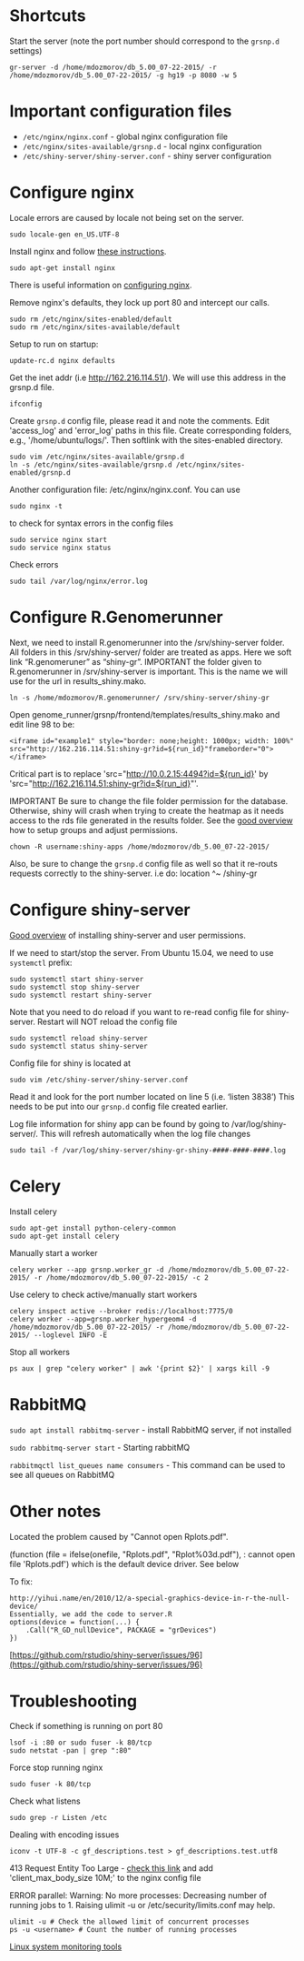 Shortcuts
===

Start the server (note the port number should correspond to the `grsnp.d` settings)

    gr-server -d /home/mdozmorov/db_5.00_07-22-2015/ -r /home/mdozmorov/db_5.00_07-22-2015/ -g hg19 -p 8080 -w 5


Important configuration files
===
- `/etc/nginx/nginx.conf` - global nginx configuration file
- `/etc/nginx/sites-available/grsnp.d` - local nginx configuration
- `/etc/shiny-server/shiny-server.conf` - shiny server configuration


Configure nginx
===

Locale errors are caused by locale not being set on the server.

    sudo locale-gen en_US.UTF-8

Install nginx and follow [these instructions](https://www.digitalocean.com/community/tutorials/how-to-install-nginx-on-ubuntu-12-04-lts-precise-pangolin).

    sudo apt-get install nginx

There is useful information on [configuring nginx](https://www.digitalocean.com/community/tutorials/how-to-deploy-cherrypy-web-applications-behind-nginx-reverse-proxy).

Remove nginx's defaults, they lock up port 80 and intercept our calls.

    sudo rm /etc/nginx/sites-enabled/default
    sudo rm /etc/nginx/sites-available/default

Setup to run on startup:

    update-rc.d nginx defaults

Get the inet addr (i.e http://162.216.114.51/). We will use this address in the grsnp.d file.

    ifconfig

Create `grsnp.d` config file, please read it and note the comments. Edit 'access_log' and 'error_log' paths in this file. Create corresponding folders, e.g., '/home/ubuntu/logs/'. Then softlink with the sites-enabled directory.

    sudo vim /etc/nginx/sites-available/grsnp.d
    ln -s /etc/nginx/sites-available/grsnp.d /etc/nginx/sites-enabled/grsnp.d

Another configuration file: /etc/nginx/nginx.conf. You can use 

    sudo nginx -t

to check for syntax errors in the config files

    sudo service nginx start
    sudo service nginx status

Check errors

    sudo tail /var/log/nginx/error.log


Configure R.Genomerunner
===

Next, we need to install R.genomerunner into the /srv/shiny-server folder. All folders in this /srv/shiny-server/ folder are treated as apps. Here we soft link “R.genomeruner” as “shiny-gr”. IMPORTANT the folder given to R.genomerunner in /srv/shiny-server is important. This is the name we will use for the url in results_shiny.mako.

    ln -s /home/mdozmorov/R.genomerunner/ /srv/shiny-server/shiny-gr

Open genome_runner/grsnp/frontend/templates/results_shiny.mako and edit line 98 to be:

    <iframe id="example1" style="border: none;height: 1000px; width: 100%" src="http://162.216.114.51:shiny-gr?id=${run_id}"frameborder="0"></iframe>

Critical part is to replace 'src="http://10.0.2.15:4494?id=${run_id}' by 'src="http://162.216.114.51:shiny-gr?id=${run_id}"'. 

IMPORTANT Be sure to change the file folder permission for the database. Otherwise, shiny will crash when trying to create the heatmap as it needs access to the rds file generated in the results folder. See the [good overview](http://deanattali.com/2015/05/09/setup-rstudio-shiny-server-digital-ocean/#install-shiny) how to setup groups and adjust permissions.

    chown -R username:shiny-apps /home/mdozmorov/db_5.00_07-22-2015/

Also, be sure to change the `grsnp.d` config file as well so that it re-routs requests correctly to the shiny-server. i.e do: location ^~ /shiny-gr

Configure shiny-server
===

[Good overview](http://deanattali.com/2015/05/09/setup-rstudio-shiny-server-digital-ocean/#install-shiny) of installing shiny-server and user permissions.

If we need to start/stop the server. From Ubuntu 15.04, we need to use `systemctl` prefix:

    sudo systemctl start shiny-server
    sudo systemctl stop shiny-server
    sudo systemctl restart shiny-server

Note that you need to do reload if you want to re-read config file for shiny-server. Restart will NOT reload the config file

    sudo systemctl reload shiny-server
    sudo systemctl status shiny-server

Config file for shiny is located at 

    sudo vim /etc/shiny-server/shiny-server.conf

Read it and look for the port number located on line 5 (i.e. ‘listen 3838’)
This needs to be put into our `grsnp.d` config file created earlier.

Log file information for shiny app can be found by going to /var/log/shiny-server/. This will refresh automatically when the log file changes

    sudo tail -f /var/log/shiny-server/shiny-gr-shiny-####-####-####.log


Celery
===

Install celery

    sudo apt-get install python-celery-common
    sudo apt-get install celery

Manually start a worker

    celery worker --app grsnp.worker_gr -d /home/mdozmorov/db_5.00_07-22-2015/ -r /home/mdozmorov/db_5.00_07-22-2015/ -c 2


Use celery to check active/manually start workers

    celery inspect active --broker redis://localhost:7775/0
    celery worker --app=grsnp.worker_hypergeom4 -d /home/mdozmorov/db_5.00_07-22-2015/ -r /home/mdozmorov/db_5.00_07-22-2015/ --loglevel INFO -E

Stop all workers

    ps aux | grep "celery worker" | awk '{print $2}' | xargs kill -9


RabbitMQ
===

`sudo apt install rabbitmq-server` - install RabbitMQ server, if not installed

`sudo rabbitmq-server start` - Starting rabbitMQ

`rabbitmqctl list_queues name consumers` - This command can be used to see all queues on RabbitMQ


Other notes
===

Located the problem caused by "Cannot open Rplots.pdf".

(function (file = ifelse(onefile, "Rplots.pdf", "Rplot%03d.pdf"),  : 
  cannot open file 'Rplots.pdf')
which is the default device driver. See below

To fix:

    http://yihui.name/en/2010/12/a-special-graphics-device-in-r-the-null-device/
    Essentially, we add the code to server.R
    options(device = function(...) {
        .Call("R_GD_nullDevice", PACKAGE = "grDevices")
    })

[https://github.com/rstudio/shiny-server/issues/96](https://github.com/rstudio/shiny-server/issues/96)


Troubleshooting
===
Check if something is running on port 80

    lsof -i :80 or sudo fuser -k 80/tcp 
    sudo netstat -pan | grep ":80"

Force stop running nginx

    sudo fuser -k 80/tcp

Check what listens

    sudo grep -r Listen /etc

Dealing with encoding issues

    iconv -t UTF-8 -c gf_descriptions.test > gf_descriptions.test.utf8

413 Request Entity Too Large - [check this link](http://cnedelcu.blogspot.com/2013/09/nginx-error-413-request-entity-too-large.html) and add 'client_max_body_size 10M;' to the nginx config file

ERROR parallel: Warning: No more processes: Decreasing number of running jobs to 1. Raising ulimit -u or /etc/security/limits.conf may help.

    ulimit -u # Check the allowed limit of concurrent processes
    ps -u <username> # Count the number of running processes

[Linux system monitoring tools](http://www.cyberciti.biz/tips/top-linux-monitoring-tools.html)
